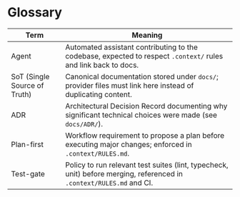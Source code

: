 # Glossary

| Term | Meaning |
| --- | --- |
| Agent | Automated assistant contributing to the codebase, expected to respect `.context/` rules and link back to docs. |
| SoT (Single Source of Truth) | Canonical documentation stored under `docs/`; provider files must link here instead of duplicating content. |
| ADR | Architectural Decision Record documenting why significant technical choices were made (see `docs/ADR/`). |
| Plan-first | Workflow requirement to propose a plan before executing major changes; enforced in `.context/RULES.md`. |
| Test-gate | Policy to run relevant test suites (lint, typecheck, unit) before merging, referenced in `.context/RULES.md` and CI. |
